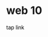 <h1>web 10</h1>
<a href="https://raffneptune.github.io/project10/index.php" style="color: black; text-decoration: none;">tap link</a>
